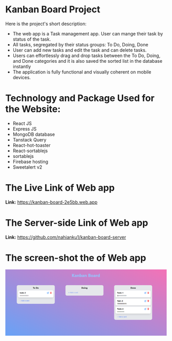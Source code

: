 <h1>Kanban Board Project</h1>

<p>Here is the project's short description:</p>

<ul>

<li>The web app is a Task management app. User can mange their task by status of the task.</li>

<li>All tasks, segregated by their status groups: To Do, Doing, Done
 </li>

 <li>
 User can add new tasks and edit the task and can delete tasks.</li>
 </li>

  <li>
 Users can effortlessly drag and drop tasks between the To Do,
Doing, and Done categories and it is also saved the sorted list in the database instantly
 </li>

   <li>
 The application is fully functional and visually coherent on
mobile devices.
 </li>
   

</ul>

<h1>Technology and Package Used for the Website:</h1>

<ul>
<li>
 React JS
</li>
<li>
 Express JS
</li>
<li>
 MongoDB database
</li>
<li>
 Tanstack Query
</li>
<li>
 React-hot-toaster
</li>
<li>
 React-sortablejs
</li>
<li>
sortablejs
</li>

<li>
 Firebase hosting 
</li><li>
 Sweetalert v2
</li>
</ul>

<h1>The Live Link of Web app</h1>

<strong>Link:</strong> <a>https://kanban-board-2e5bb.web.app</a>

<h1>The Server-side Link of Web app</h1>

<strong>Link:</strong> <a>https://github.com/nahianku1/kanban-board-server</a>

<h1>The screen-shot the of Web app</h1>
<img src='public/kanban-board.png'/>

